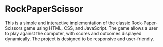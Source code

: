 # RockPaperScissor
This is a simple and interactive implementation of the classic Rock-Paper-Scissors game using HTML, CSS, and JavaScript. The game allows a user to play against the computer, with scores and outcomes displayed dynamically. The project is designed to be responsive and user-friendly.
